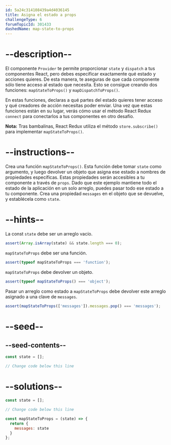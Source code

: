 ```yaml
---
id: 5a24c314108439a4d4036145
title: Asigna el estado a props
challengeType: 6
forumTopicId: 301433
dashedName: map-state-to-props
---
```


# --description--

El componente `Provider` te permite proporcionar `state` y `dispatch` a tus componentes React, pero debes especificar exactamente qué estado y acciones quieres. De esta manera, te aseguras de que cada componente sólo tiene acceso al estado que necesita. Esto se consigue creando dos funciones: `mapStateToProps()` y `mapDispatchToProps()`.

En estas funciones, declaras a qué partes del estado quieres tener acceso y qué creadores de acción necesitas poder enviar. Una vez que estas funciones están en su lugar, verás cómo usar el método React Redux `connect` para conectarlos a tus componentes en otro desafío.

**Nota:** Tras bambalinas, React Redux utiliza el método `store.subscribe()` para implementar `mapStateToProps()`.

# --instructions--

Crea una función `mapStateToProps()`. Esta función debe tomar `state` como argumento, y luego devolver un objeto que asigna ese estado a nombres de propiedades específicas. Estas propiedades serán accesibles a tu componente a través de `props`. Dado que este ejemplo mantiene todo el estado de la aplicación en un solo arreglo, puedes pasar todo ese estado a tu componente. Crea una propiedad `messages` en el objeto que se devuelve, y establécela como `state`.

# --hints--

La const `state` debe ser un arreglo vacío.

```js
assert(Array.isArray(state) && state.length === 0);
```

`mapStateToProps` debe ser una función.

```js
assert(typeof mapStateToProps === 'function');
```

`mapStateToProps` debe devolver un objeto.

```js
assert(typeof mapStateToProps() === 'object');
```

Pasar un arreglo como estado a `mapStateToProps` debe devolver este arreglo asignado a una clave de `messages`.

```js
assert(mapStateToProps(['messages']).messages.pop() === 'messages');
```

# --seed--

## --seed-contents--

```jsx
const state = [];

// Change code below this line
```

# --solutions--

```jsx
const state = [];

// Change code below this line

const mapStateToProps = (state) => {
  return {
    messages: state
  }
};
```
